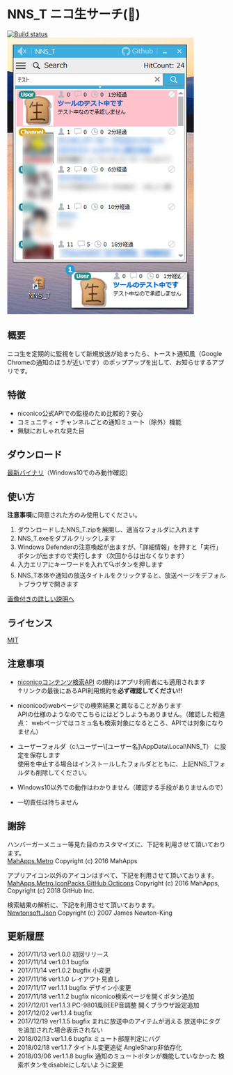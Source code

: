 ﻿# NNS_T ニコ生サーチ(🍞)
[![Build status](https://ci.appveyor.com/api/projects/status/rjdt756hw6l8ragb/branch/master?svg=true)](https://ci.appveyor.com/project/TN8001/nns-t/branch/master)
![アプリスクリーンショット](https://github.com/TN8001/NNS_T/blob/master/AppImage.png)
## 概要
ニコ生を定期的に監視をして新規放送が始まったら、トースト通知風（Google Chromeの通知のほうが近いです）のポップアップを出して、お知らせするアプリです。
## 特徴
* niconico公式APIでの監視のため比較的？安心
* コミュニティ・チャンネルごとの通知ミュート（除外）機能
* 無駄におしゃれな見た目
## ダウンロード
[最新バイナリ](https://github.com/TN8001/NNS_T/releases/download/v1.1.8/NNS_T.zip)（Windows10でのみ動作確認）
## 使い方
**注意事項**に同意された方のみ使用してください。
1. ダウンロードしたNNS_T.zipを展開し、適当なフォルダに入れます
2. NNS_T.exeをダブルクリックします
3. Windows Defenderの注意喚起が出ますが、「詳細情報」を押すと「実行」ボタンが出ますので実行します（次回からは出なくなります）
4. 入力エリアにキーワードを入れて🔍ボタンを押します
5. NNS_T本体や通知の放送タイトルをクリックすると、放送ページをデフォルトブラウザで開きます

[画像付きの詳しい説明へ](https://github.com/TN8001/NNS_T/blob/master/How2Use/README.md)
## ライセンス
[MIT](https://github.com/TN8001/NNS_T/blob/master/LICENSE)
## 注意事項
* [niconicoコンテンツ検索API](http://site.nicovideo.jp/search-api-docs/search.html)
の規約はアプリ利用者にも適用されます  
↑リンクの最後にあるAPI利用規約を**必ず確認してください!!**
* niconicoのwebページでの検索結果と異なることがあります  
APIの仕様のようなのでこちらにはどうしようもありません。（確認した相違点： webページではコミュ名も検索対象になるところ、APIでは対象になりません）

* ユーザーフォルダ（c:\ユーザー\\[ユーザー名]\AppData\Local\NNS_T）
に設定を保存します  
使用を中止する場合はインストールしたフォルダとともに、上記NNS_Tフォルダも削除してください。
* Windows10以外での動作はわかりません（確認する手段がありませんので）
* 一切責任は持ちません
## 謝辞
ハンバーガーメニュー等見た目のカスタマイズに、下記を利用させて頂いております。  
[MahApps.Metro](https://github.com/MahApps/MahApps.Metro) Copyright (c) 2016 MahApps

アプリアイコン以外のアイコンはすべて、下記を利用させて頂いております。  
[MahApps.Metro.IconPacks GitHub Octicons](https://github.com/MahApps/MahApps.Metro.IconPacks) Copyright (c) 2016 MahApps, Copyright (c) 2018 GitHub Inc.

検索結果の解析に、下記を利用させて頂いております。  
[Newtonsoft.Json](https://www.newtonsoft.com/json) Copyright (c) 2007 James Newton-King

## 更新履歴
* 2017/11/13 ver1.0.0 初回リリース
* 2017/11/14 ver1.0.1 bugfix
* 2017/11/14 ver1.0.2 bugfix 小変更
* 2017/11/16 ver1.1.0 レイアウト見直し
* 2017/11/17 ver1.1.1 bugfix デザイン小変更
* 2017/11/18 ver1.1.2 bugfix niconico検索ページを開くボタン追加
* 2017/12/01 ver1.1.3 PC-9801風BEEP音調整 開くブラウザ設定追加
* 2017/12/02 ver1.1.4 bugfix
* 2017/12/19 ver1.1.5 bugfix まれに放送中のアイテムが消える 放送中にタグを追加された場合表示されない
* 2018/02/13 ver1.1.6 bugfix ミュート部屋判定にバグ
* 2018/02/18 ver1.1.7 タイトル変更追従 AngleSharp非依存化
* 2018/03/06 ver1.1.8 bugfix 通知のミュートボタンが機能していなかった 検索ボタンをdisableにしないように変更


